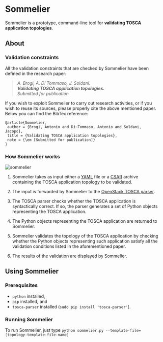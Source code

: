 # Sommelier

Sommelier is a prototype, command-line tool for **validating TOSCA application topologies**.

## About 

### Validation constraints
All the validation constraints that are checked by Sommelier have been defined in the research paper:
 > _A. Brogi, A. Di Tommaso, J. Soldani. <br>
 > **Validating TOSCA application topologies.** <br>
 > Submitted for publication_

If you wish to exploit Sommelier to carry out research activities, or if you wish to reuse its sources, please properly cite the above mentioned paper. Below you can find the BibTex reference:
```
@article{Sommelier,
 author = {Brogi, Antonio and Di~Tommaso, Antonio and Soldani, Jacopo},
 title = {Validating TOSCA application topologies},
 note = {\em [Submitted for publication]}
} 
```

### How Sommelier works

![sommelier](../figs/sommelier.png)

 1.  Sommelier takes as input either a [YAML](http://yaml.org/spec/) file or a [CSAR](http://docs.oasis-open.org/tosca/TOSCA-Simple-Profile-YAML/v1.0/cos01/TOSCA-Simple-Profile-YAML-v1.0-cos01.html#_Toc461787381) archive containing the TOSCA application topology to be validated.
 
 2. The input is forwarded by Sommelier to the [OpenStack TOSCA parser](https://github.com/openstack/tosca-parser).
 
 3. The TOSCA parser checks whether the TOSCA application is syntactically correct. If so, the parser generates a set of Python objects representing the TOSCA application.

 4. The Python objects representing the TOSCA application are returned to Sommelier.
 
 5. Sommelier validates the topology of the TOSCA application by checking whether the Python objects representing such application satisfy all the validation conditions listed in the aforementioned paper.
 
 6. The results of the validation are displayed by Sommelier.
 
## Using Sommelier

### Prerequisites
 * `python` installed,
 * `pip` installed, and
 * `tosca-parser` installed (`sudo pip install 'tosca-parser'`).

### Running Sommelier
To run Sommelier, just type `python sommelier.py --template-file=[topology-template-file-name]`


